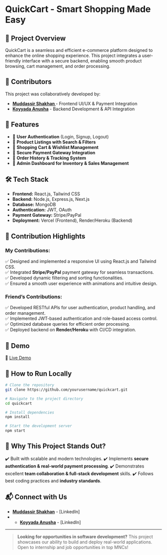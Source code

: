 # QuickCart - Smart Shopping Made Easy

## 🚀 Project Overview
QuickCart is a seamless and efficient e-commerce platform designed to enhance the online shopping experience. This project integrates a user-friendly interface with a secure backend, enabling smooth product browsing, cart management, and order processing.

## 👥 Contributors
This project was collaboratively developed by:
- **[Muddassir Shakhan ](https://github.com/Muddassirshakhan)** - Frontend UI/UX & Payment Integration
- **[Koyyada Anusha](https://github.com/Anusha-831)** - Backend Development & API Integration

## 🎯 Features
- 🔹 **User Authentication** (Login, Signup, Logout)
- 🔹 **Product Listings with Search & Filters**
- 🔹 **Shopping Cart & Wishlist Management**
- 🔹 **Secure Payment Gateway Integration**
- 🔹 **Order History & Tracking System**
- 🔹 **Admin Dashboard for Inventory & Sales Management**

## 🛠️ Tech Stack
- **Frontend:** React.js, Tailwind CSS
- **Backend:** Node.js, Express.js, Next.js
- **Database:** MongoDB
- **Authentication:** JWT, OAuth
- **Payment Gateway:** Stripe/PayPal
- **Deployment:** Vercel (Frontend), Render/Heroku (Backend)

## 📌 Contribution Highlights
### **My Contributions:**
✅ Designed and implemented a responsive UI using React.js and Tailwind CSS.  
✅ Integrated **Stripe/PayPal** payment gateway for seamless transactions.  
✅ Developed dynamic filtering and sorting functionalities.  
✅ Ensured a smooth user experience with animations and intuitive design.    

### **Friend’s Contributions:**
✅ Developed RESTful APIs for user authentication, product handling, and order management.  
✅ Implemented JWT-based authentication and role-based access control.  
✅ Optimized database queries for efficient order processing.  
✅ Deployed backend on **Render/Heroku** with CI/CD integration. 

## 🎥 Demo
🔗 [Live Demo](https://quick-cart-rho-azure.vercel.app/)  

## 📖 How to Run Locally
```bash
# Clone the repository
git clone https://github.com/yourusername/quickcart.git

# Navigate to the project directory
cd quickcart

# Install dependencies
npm install

# Start the development server
npm start
```

## 📢 Why This Project Stands Out?
✔️ Built with scalable and modern technologies.
✔️ Implements **secure authentication & real-world payment processing**.
✔️ Demonstrates excellent **team collaboration & full-stack development** skills.
✔️ Follows best coding practices and **industry standards**.

## 📬 Connect with Us
- **[Muddassir Shakhan](https://www.linkedin.com/in/muddassir-shakhan-559740257)** - [LinkedIn]
- - **[Koyyada Anusha](https://www.linkedin.com/in/anusha-koyyada-8b3032261)** - [LinkedIn]

---
> **Looking for opportunities in software development?** This project showcases our ability to build and deploy real-world applications. Open to internship and job opportunities in top MNCs!

